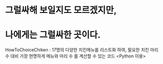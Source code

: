 # 그럴싸해 보일지도 모르겠지만, 

# 나에게는 그럴싸한 곳이다.


HowToChoiceChiken :
 17명의 다양한 치킨메뉴를 리스트화 하여, 필요한 치킨 마리 수 대비 가장 현명하게 메뉴와 마리 수 를 계산할 수 있는 코드
 <Python 이용>
